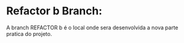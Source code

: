 # Refactor b Branch:

A branch REFACTOR b é o local onde sera desenvolvida a nova parte pratica do projeto.
